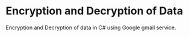 # Encryption and Decryption of Data
Encryption and Decryption of data in C# using Google gmail service.


